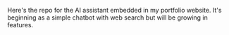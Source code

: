 Here's the repo for the AI assistant embedded in my portfolio website. It's beginning as a simple chatbot with web search but will be growing in features.
